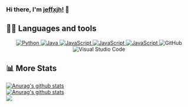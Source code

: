 ### Hi there, I'm [jeffxjh!](https://jeffxjh.top) 👋


## 👨‍💻 Languages and tools

<p align="center">
    
  <a href="https://github.com/search?q=user%3Alrusso96+is%3Arepo+language%3Apython">
<img alt="Python" src="https://img.shields.io/badge/python-%2314354C.svg?&style=for-the-badge&logo=python&logoColor=white">
  </a>
  
  <a href="https://github.com/search?q=user%3Alrusso96+is%3Arepo+language%3Ajava">
    <img alt="Java" src="https://img.shields.io/badge/java-%23ED8B00.svg?&style=for-the-badge&logo=java&logoColor=white">
  </a>
    
  <a href="https://github.com/search?q=user%3Alrusso96+is%3Arepo+language%3Ajavascript">
     <img alt="JavaScript" src="https://img.shields.io/badge/go-%23323330.svg?&style=for-the-badge&logo=go&logoColor=%23F7DF1E">
  </a>
  
  <a href="https://github.com/search?q=user%3Alrusso96+is%3Arepo+language%3Ajavascript">
     <img alt="JavaScript" src="https://img.shields.io/badge/rust-%23323330.svg?&style=for-the-badge&logo=rust&logoColor=%23F7DF1E">
  </a>
    
  <a href="https://github.com/search?q=user%3Alrusso96+is%3Arepo+language%3Ajavascript">
     <img alt="JavaScript" src="https://img.shields.io/badge/javascript-%23323330.svg?&style=for-the-badge&logo=javascript&logoColor=%23F7DF1E">
  </a>
   </a>
  <a></a>
  <a></a>
<a href="https://github.com/search?q=user%3Alrusso96+is%3Arepo+language%3latex"></a>
  <a><img alt="GitHub" src="https://img.shields.io/badge/github-%23121011.svg?&style=for-the-badge&logo=github&logoColor=white"></a>
  <a><img alt="Visual Studio Code" src="https://img.shields.io/badge/Visual Studio Code-0078d7.svg?&style=for-the-badge&logo=visual-studio-code&logoColor=white"></a>
</p>


## 📊 More Stats

  <a href="https://github.com/jeffxjh/github-readme-stats">
  <img align="center" src="https://github-readme-stats.vercel.app/api/wakatime?username=xujh&api_domain=wakapi.jeffxjh.top&bg_color=2D3748&title_color=2F855A&icon_color=2F855A&text_color=ffffff&custom_title=Wakapi%20Week%20Stats&layout=compact" alt="Anurag's github stats" />
</a>
<div><a href="https://github.com/jeffxjh/github-readme-stats">
  <img align="center" src="https://github-readme-stats.anuraghazra1.vercel.app/api?username=jeffxjh&show_icons=true&include_all_commits=true&theme=material-palenight" alt="Anurag's github stats" />
</a></div>
<div><a href="https://github.com/jeffxjh/github-readme-stats">
  <!-- Change the `github-readme-stats.anuraghazra1.vercel.app` to `github-readme-stats.vercel.app`  -->
  <img align="center" src="https://github-readme-stats.anuraghazra1.vercel.app/api/top-langs/?username=jeffxjh&layout=compact&theme=material-palenight" />
</a></div>



  








<!--
**jeffxjh/jeffxjh** is a ✨ _special_ ✨ repository because its `README.md` (this file) appears on your GitHub profile.

Here are some ideas to get you started:

- 🔭 I’m currently working on ...
- 🌱 I’m currently learning ...
- 👯 I’m looking to collaborate on ...
- 🤔 I’m looking for help with ...
- 💬 Ask me about ...
- 📫 How to reach me: ...
- 😄 Pronouns: ...
- ⚡ Fun fact: ...
-->
